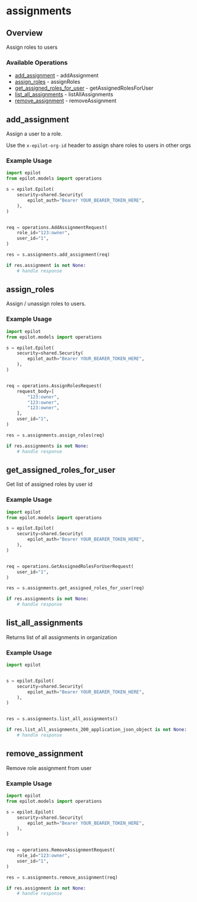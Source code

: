# assignments

## Overview

Assign roles to users

### Available Operations

* [add_assignment](#add_assignment) - addAssignment
* [assign_roles](#assign_roles) - assignRoles
* [get_assigned_roles_for_user](#get_assigned_roles_for_user) - getAssignedRolesForUser
* [list_all_assignments](#list_all_assignments) - listAllAssignments
* [remove_assignment](#remove_assignment) - removeAssignment

## add_assignment

Assign a user to a role.

Use the `x-epilot-org-id` header to assign share roles to users in other orgs


### Example Usage

```python
import epilot
from epilot.models import operations

s = epilot.Epilot(
    security=shared.Security(
        epilot_auth="Bearer YOUR_BEARER_TOKEN_HERE",
    ),
)


req = operations.AddAssignmentRequest(
    role_id="123:owner",
    user_id="1",
)

res = s.assignments.add_assignment(req)

if res.assignment is not None:
    # handle response
```

## assign_roles

Assign / unassign roles to users.

### Example Usage

```python
import epilot
from epilot.models import operations

s = epilot.Epilot(
    security=shared.Security(
        epilot_auth="Bearer YOUR_BEARER_TOKEN_HERE",
    ),
)


req = operations.AssignRolesRequest(
    request_body=[
        "123:owner",
        "123:owner",
        "123:owner",
    ],
    user_id="1",
)

res = s.assignments.assign_roles(req)

if res.assignments is not None:
    # handle response
```

## get_assigned_roles_for_user

Get list of assigned roles by user id

### Example Usage

```python
import epilot
from epilot.models import operations

s = epilot.Epilot(
    security=shared.Security(
        epilot_auth="Bearer YOUR_BEARER_TOKEN_HERE",
    ),
)


req = operations.GetAssignedRolesForUserRequest(
    user_id="1",
)

res = s.assignments.get_assigned_roles_for_user(req)

if res.assignments is not None:
    # handle response
```

## list_all_assignments

Returns list of all assignments in organization

### Example Usage

```python
import epilot


s = epilot.Epilot(
    security=shared.Security(
        epilot_auth="Bearer YOUR_BEARER_TOKEN_HERE",
    ),
)


res = s.assignments.list_all_assignments()

if res.list_all_assignments_200_application_json_object is not None:
    # handle response
```

## remove_assignment

Remove role assignment from user

### Example Usage

```python
import epilot
from epilot.models import operations

s = epilot.Epilot(
    security=shared.Security(
        epilot_auth="Bearer YOUR_BEARER_TOKEN_HERE",
    ),
)


req = operations.RemoveAssignmentRequest(
    role_id="123:owner",
    user_id="1",
)

res = s.assignments.remove_assignment(req)

if res.assignment is not None:
    # handle response
```
